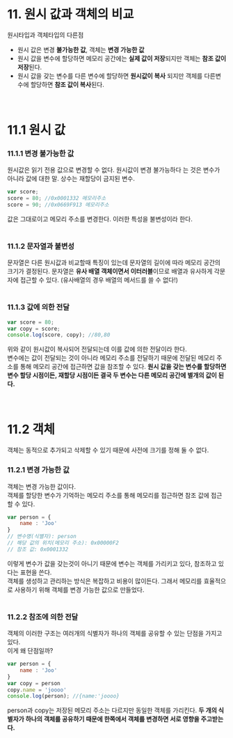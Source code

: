 # 11. 원시 값과 객체의 비교

원시타입과 객체타입의 다른점   
+ 원시 값은 변경 **불가능한 값**, 객체는 **변경 가능한 값**
+ 원시 값을 변수에 할당하면 메모리 공간에는 **실제 값이 저장**되지만 객체는 **참조 값이 저장**된다.
+ 원시 값을 갖는 변수를 다른 변수에 할당하면 **원시값이 복사** 되지만 객체를 다른변수에 할당하면 **참조 값이 복사**된다.
<br><br><br>

# 11.1 원시 값

### 11.1.1 변경 불가능한 값   
원시값은 읽기 전용 값으로 변경할 수 없다.
원시값이 변경 불가능하다 는 것은 변수가 아니라 값에 대한 말. 상수는 재할당이 금지된 변수.
```javascript
var score;
score = 80; //0x0001332 메모리주소
score = 90; //0x0669F913 메모리주소
```
값은 그대로이고 메모리 주소를 변경한다. 이러한 특성을 불변성이라 한다.<br><br>

### 11.1.2 문자열과 불변성
문자열은 다른 원시값과 비교할때 특징이 있는데 문자열의 길이에 따라 메모리 공간의 크기가 결정된다.
문자열은 **유사 배열 객체이면서 이터러블**이므로 배열과 유사하게 각문자에 접근할 수 있다. (유사배열의 경우 배열의 메서드를 쓸 수 없다!)<br><br>
   

### 11.1.3 값에 의한 전달
```javascript
var score = 80;
var copy = score;
console.log(score, copy); //80,80
```
위와 같이 원시값이 복사되어 전달되는데 이를 값에 의한 전달이라 한다.   
변수에는 값이 전달되는 것이 아니라 메모리 주소를 전달하기 때문에 전달된 메모리 주소를 통해 메모리 공간에 접근하면 값을 참조할 수 있다.
**원시 값을 갖는 변수를 할당하면 변수 할당 시점이든, 재할당 시점이든 결국 두 변수는 다른 메모리 공간에 별개의 값이 된다.**<br><br><br>


# 11.2 객체
객체는 동적으로 추가되고 삭제할 수 있기 때문에 사전에 크기를 정해 둘 수 없다.<br>

### 11.2.1 변경 가능한 값
객체는 변경 가능한 값이다.   
객체를 할당한 변수가 기억하는 메모리 주소를 통해 메모리를 접근하면 참조 값에 접근할 수 있다.
```javascript
var person = {
    name : 'Joo'
}
// 변수명(식별자): person
// 해당 값의 위치(메모리 주소): 0x00000F2
// 참조 값: 0x0001332
```
이렇게 변수가 값을 갖는것이 아니기 때문에 변수는 객체를 가리키고 있다, 참조하고 있다는 표현을 쓴다.   
객체를 생성하고 관리하는 방식은 복잡하고 비용이 많이든다.
그래서 메모리를 효율적으로 사용하기 위해 객체를 변경 가능한 값으로 만들었다.<br><br>

### 11.2.2 참조에 의한 전달
객체의 이러한 구조는 여러개의 식별자가 하나의 객체를 공유할 수 있는 단점을 가지고 있다.   
이게 왜 단점일까?
```javascript
var person = {
    name : 'Joo'
}
var copy = person
copy.name = 'joooo'
console.log(person); //{name:'joooo}
```
person과 copy는 저장된 메모리 주소는 다르지만 동일한 객체를 가리킨다. **두 개의 식별자가 하나의 객체를 공유하기 때문에 한쪽에서 객체를 변경하면 서로 영향을 주고받는다.**